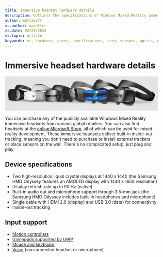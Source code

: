 ```yaml
---
title: Immersive headset hardware details
description: Outlines the specifications of Windows Mixed Reality immersive headsets, delivering VR with inside-out tracking (no external setup required).
author: mattzmsft
ms.author: mazeller
ms.date: 03/21/2018
ms.topic: article
keywords: vr, hardware, specs, specifications, tech, sensors, optics, display, mixed reality headset, virtual reality headset, what is virtual reality, immersive headsets
---
```



# Immersive headset hardware details

![Variety of Windows Mixed Reality headsets](images/MR-headsets.png)

You can purchase any of the publicly available Windows Mixed Reality immersive headsets from various global retailers. You can also find headsets at the [online Microsoft Store](https://www.microsoft.com/en-us/store/collections/AR-MR-VRheadsets), all of which can be used for mixed reality development. These immersive headsets deliver built-in inside-out tracking, meaning you don't need to purchase or install external trackers or place sensors on the wall. There's no complicated setup, just plug and play.

## Device specifications

* Two high-resolution liquid crystal displays at 1440 x 1440 (the Samsung HMD Odyssey features an AMOLED display with 1440 x 1600 resolution)
* Display refresh rate up to 90 Hz (native)
* Built-in audio out and microphone support through 3.5-mm jack (the Samsung HMD Odyssey includes built-in headphones and microphone)
* Single cable with HDMI 2.0 (display) and USB 3.0 (data) for connectivity
* Inside-out tracking

## Input support

* [Motion controllers](../design/motion-controllers.md)
* [Gamepads supported by UWP](hardware-accessories.md)
* [Mouse and keyboard](hardware-accessories.md)
* [Voice](../design/voice-input.md) (via connected headset or microphone)

